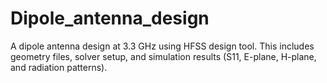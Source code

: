 # Dipole_antenna_design
A  dipole antenna design at 3.3 GHz using HFSS design tool. This includes geometry files, solver setup, and simulation results (S11, E-plane, H-plane, and radiation patterns).
